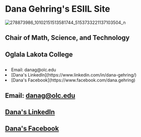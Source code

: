 
## <h1>Dana Gehring's ESIIL Site</h1>

![278873986_10102151513581744_5153733221137103504_n](https://user-images.githubusercontent.com/78752548/227621682-dd7aa54b-4e14-4746-ac09-a13cff9464c6.jpg)

## Chair of Math, Science, and Technology
## Oglala Lakota College

## <ul>
  <li>Email: danag@olc.edu</li>
  <li>[Dana's LinkedIn](https://www.linkedin.com/in/dana-gehring/)<a href="https://www.linkedin.com/in/dana-gehring/"></a></li>
  <li>[Dana's Facebook](https://www.facebook.com/dana.gehring)<a href="https://www.facebook.com/dana.gehring"></a></li>
  </ul>
  
## Email: danag@olc.edu
## [Dana's LinkedIn](https://www.linkedin.com/in/dana-gehring/)<a href="https://www.linkedin.com/in/dana-gehring/"></a>
## [Dana's Facebook](https://www.facebook.com/dana.gehring)<a href="https://www.facebook.com/dana.gehring"></a>
